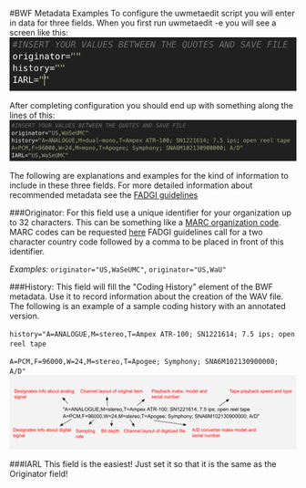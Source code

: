 #BWF Metadata Examples
To configure the uwmetaedit script you will enter in data for three fields. When you first run uwmetaedit -e you will see a screen like this:
![Config Screen](https://github.com/pugetsoundandvision/audiotools/blob/master/images/ConfigScreenExample.png)

After completing configuration you should end up with something along the lines of this:
![Config Screen](https://github.com/pugetsoundandvision/audiotools/blob/master/images/ConfigExample.png)

The following are explanations and examples for the kind of information to include in these three fields. For more detailed information about recommended metadata see the [FADGI guidelines](http://www.digitizationguidelines.gov/audio-visual/documents/Embed_Guideline_20120423.pdf)

###Originator:
For this field use a unique identifier for your organization up to 32 characters.  This can be something like a [MARC organization code](https://www.loc.gov/marc/organizations/org-search.php). MARC codes can be requested [here](https://www.loc.gov/marc/organizations/form-eng.html)
FADGI guidelines call for a two character country code followed by a comma to be placed in front of this identifier.

_Examples:_ `originator="US,WaSeUMC"`, `originator="US,WaU"`

###History:
This field will fill the "Coding History" element of the BWF metadata.  Use it to record information about the creation of the WAV file.  The following is an example of a sample coding history with an annotated version.

`history="A=ANALOGUE,M=stereo,T=Ampex ATR-100; SN1221614; 7.5 ips; open reel tape`

`A=PCM,F=96000,W=24,M=stereo,T=Apogee; Symphony; SNA6M102130900000; A/D"`
![Coding History](https://github.com/pugetsoundandvision/audiotools/blob/master/images/CodingHistoryExample.png)

###IARL
This field is the easiest!  Just set it so that it is the same as the Originator field!
